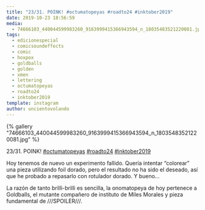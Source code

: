 ```yaml
---
title: "23/31. POINK! #octumatopeyas #roadto24 #inktober2019"
date: 2019-10-23 18:56:59
media: 
  - 74666103_440044599983260_9163999415366943594_n_18035483521220081.jpg
tags: 
  - edicionespecial
  - comicsoundeffects
  - comic
  - hoxpox
  - goldballs
  - golden
  - xmen
  - lettering
  - octumatopeyas
  - roadto24
  - inktober2019
template: instagram
author: uncientovolando
---
```


{% gallery "74666103_440044599983260_9163999415366943594_n_18035483521220081.jpg" %}

23/31. POINK! [#octumatopeyas](/tags/octumatopeyas) [#roadto24](/tags/roadto24) [#inktober2019](/tags/inktober2019)

Hoy tenemos de nuevo un experimento fallido. Quería intentar “colorear” una pieza utilizando foil dorado, pero el resultado no ha sido el deseado, así que he probado a repasarlo con rotulador dorado. Y bueno...

La razón de tanto brilli-brilli es sencilla, la onomatopeya de hoy pertenece a Goldballs, el mutante compañero de instituto de Miles Morales y pieza fundamental de ///SPOILER///.
